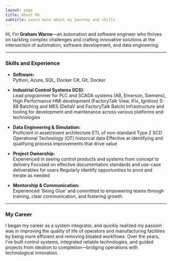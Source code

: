 ```yaml
---
layout: page
title: About Me
subtitle: Learn more about my journey and skills
---
```


Hi, I’m **Graham Warne**—an automation and software engineer who thrives on tackling complex challenges and crafting innovative solutions at the intersection of automation, software development, and data engineering.

---

### Skills and Experience

- **Software:**  
  Python, Azure, SQL, Docker C#, Git, Docker

- **Industrial Control Systems (ICS):**  
  Lead programmer for PLC and SCADA systems (AB, Emerson, Siemens),
  High Performance HMI development (FactoryTalk View, iFix, Ignition)
  S-88 Batching and MES (DeltaV and FactoryTalk Batch)
  Infrastructure and tooling for development and maintenance across various platforms and technologies

- **Data Engineering & Simulation:**  
  Proficient in asset/event architecture
  ETL of non-standard Type 2 SCD Operational Technology (OT) historical data
  Effective at identifying and qualifying process improvements that drive value

- **Project Ownership:**  
  Experienced in seeing control products and systems from concept to delivery
  Focused on effective documentation standards and use-case deliverables for users
  Regularly identify opportunities to pivot and iterate as needed
   

- **Mentorship & Communication:**  
  Experienced 'Being Glue' and committed to empowering teams through training, clear communication, and fostering growth.

---

### My Career
I began my career as a system integrator, and quickly realized my passion was in improving the quality of life of operators and manufacturing facilities by being more efficient and removing bloated workflows. Over the years, I’ve built control systems, integrated reliable technologies, and guided projects from ideation to completion—bridging operations with technological innovation.

